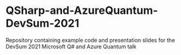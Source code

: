 # QSharp-and-AzureQuantum-DevSum-2021
Repository containing example code and presentation slides for the DevSum 2021 Microsoft Q# and Azure Quantum talk
